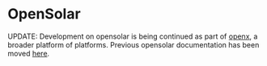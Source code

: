 # OpenSolar

UPDATE: Development on opensolar is being continued as part of [openx](https://github.com/YaleOpenLab/openx), a broader platform of platforms. Previous opensolar documentation has been moved [here](https://github.com/YaleOpenLab/openx/tree/master/platforms/opensolar).
